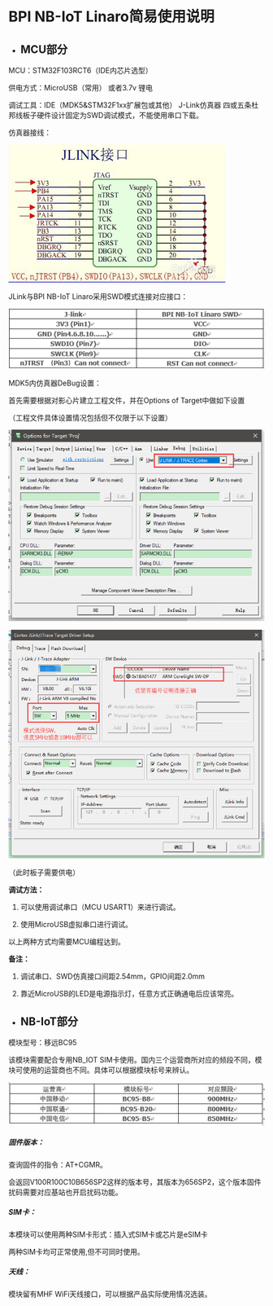 # BPI NB-IoT Linaro简易使用说明

- ## MCU部分

MCU：STM32F103RCT6（IDE内芯片选型）

供电方式：MicroUSB（常用） 或者3.7v 锂电

调试工具：IDE（MDK5&STM32F1xx扩展包或其他） J-Link仿真器  四或五条杜邦线板子硬件设计固定为SWD调试模式，不能使用串口下载。

仿真器接线：

![](./pic/Interface_line_sequence.png)

JLink与BPI NB-IoT Linaro采用SWD模式连接对应接口：

![](./pic/connect1.png)

MDK5内仿真器DeBug设置：

首先需要根据对影心片建立工程文件，并在Options of Target中做如下设置

（工程文件具体设置情况包括但不仅限于以下设置）

![](./pic/debug_setting_1.png)

![](./pic/debug_setting_2.png)

（此时板子需要供电）

**调试方法：**

1. 可以使用调试串口（MCU USART1）来进行调试。

2. 使用MicroUSB虚拟串口进行调试。

以上两种方式均需要MCU编程达到。

**备注：**

1. 调试串口、SWD仿真接口间距2.54mm，GPIO间距2.0mm

2. 靠近MicroUSB的LED是电源指示灯，任意方式正确通电后应该常亮。

- ## NB-IoT部分

模块型号：移远BC95

该模块需要配合专用NB_IOT SIM卡使用。国内三个运营商所对应的频段不同，模块可使用的运营商也不同。具体可以根据模块标号来辨认。

![](./pic/pinmap.jpg)

##### 固件版本：

查询固件的指令：AT+CGMR。

会返回V100R100C10B656SP2这样的版本号，其版本为656SP2，这个版本固件扰码需要对应基站也开启扰码功能。

##### SIM卡：

本模块可以使用两种SIM卡形式：插入式SIM卡或芯片是eSIM卡

两种SIM卡均可正常使用,但不可同时使用。

##### 天线：

模块留有MHF WiFi天线接口，可以根据产品实际使用情况选装。
